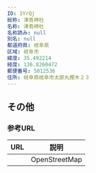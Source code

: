 ```yaml
---
ID: 1YrQj
総称: 津島神社
名称: 津島神社
名称読み: null
別名: null
都道府県: 岐阜県
区域: 岐阜市
緯度: 35.492214
経度: 136.8260472
郵便番号: 5012536
住所: 岐阜県岐阜市太郎丸樫木２３
---
```


## その他

### 参考URL

| URL | 説明          |
| --- | ------------- |
|     | OpenStreetMap |

